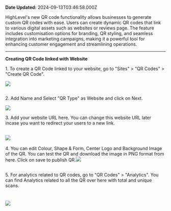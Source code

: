 **Date Updated:** 2024-09-13T03:46:58.000Z
  
  
HighLevel's new QR code functionality allows businesses to generate custom QR codes with ease. Users can create dynamic QR codes that link to various digital assets such as websites or reviews page. The feature includes customisation options for branding, QR styling, and seamless integration into marketing campaigns, making it a powerful tool for enhancing customer engagement and streamlining operations.

---

**Creating QR Code linked with Website**

  
1\. To create a QR Code linked to your website, go to "Sites" > "QR Codes" > "Create QR Code".

![](https://s3.amazonaws.com/cdn.freshdesk.com/data/helpdesk/attachments/production/155031637848/original/vrjPAEud9h7XlmHAB_39v8Mj0LC0VYAD4w.png?1724652104)

##   

2\. Add Name and Select "QR Type" as Website and click on Next.

![](https://s3.amazonaws.com/cdn.freshdesk.com/data/helpdesk/attachments/production/155031637910/original/9uWIOcUKkwJkYS3oRZGg-Km2fxpEmFVFmA.png?1724652210)

  
3\. Add your website URL here. You can change this website URL later incase you want to redirect your users to a new link.

## ![](https://s3.amazonaws.com/cdn.freshdesk.com/data/helpdesk/attachments/production/155031694112/original/xNHV_Nn2H0x0ArrPLkHSbSYm0V7xJEUJfA.png?1724707453)

  
4\. You can edit Colour, Shape & Form, Center Logo and Background Image of the QR. You can test the QR and download the image in PNG format from here. Click on save to publish QR.![](https://s3.amazonaws.com/cdn.freshdesk.com/data/helpdesk/attachments/production/155031694310/original/Z-axnFKtnhdgRN4vueGIncVpYnpFZyNI2g.png?1724708074)  

##   

5\. For analytics related to QR codes, go to "QR Codes" > "Analytics". You can find Analytics related to all the QR over here with total and unique scans.

# ![](https://s3.amazonaws.com/cdn.freshdesk.com/data/helpdesk/attachments/production/155031694466/original/JNk6eWmMXEvhhKk1WZbc-f_IohxWc6qqMA.jpeg?1724708521)